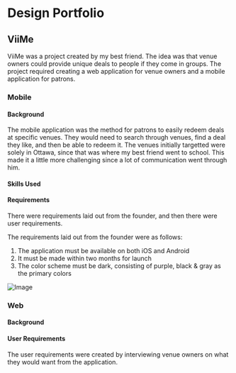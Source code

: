 # Design Portfolio

## ViiMe

ViiMe was a project created by my best friend. The idea was that venue owners could provide unique deals to people if they come in groups. The project required creating a web application for venue owners and a mobile application for patrons. 

### Mobile

#### Background
The mobile application was the method for patrons to easily redeem deals at specific venues. They would need to search through venues, find a deal they like, and then be able to redeem it. The venues initially targetted were solely in Ottawa, since that was where my best friend went to school. This made it a little more challenging since a lot of communication went through him.


#### Skills Used

####  Requirements
There were requirements laid out from the founder, and then there were user requirements.

The requirements laid out from the founder were as follows:

1. The application must be available on both iOS and Android
2. It must be made within two months for launch
3. The color scheme must be dark, consisting of purple, black & gray as the primary colors

 ![Image]("ColorSwatch")
 


### Web

#### Background

#### User Requirements
The user requirements were created by interviewing venue owners on what they would want from the application. 


